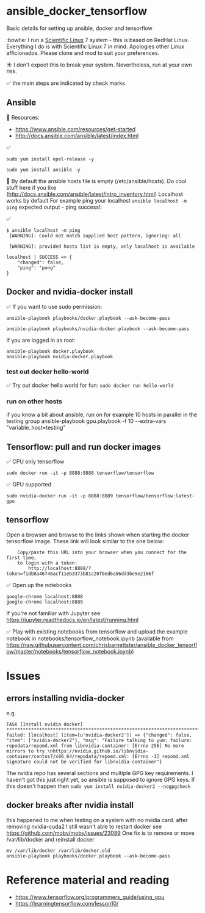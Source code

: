 # ansible_docker_tensorflow

Basic details for setting up ansible, docker and tensorflow

:bowtie: I run a [Scientific Linux](https://www.scientificlinux.org/) 7 system - this is based on RedHat Linux.
Everything I do is with Scientific Linux 7 in mind. Apologies other Linux afficionados. Please clone and mod to suit your preferences. 

:sunny: I don't expect this to break your system. Nevertheless, run at your own risk. 

:white_check_mark: the main steps are indicated by check marks

## Ansible 

:book: Resources:
- https://www.ansible.com/resources/get-started
- http://docs.ansible.com/ansible/latest/index.html

:white_check_mark:

`sudo yum install epel-release -y`

`sudo yum install ansible -y`

:book:
By default the ansible hosts file is empty (/etc/ansible/hosts). Do cool stuff here if you like (http://docs.ansible.com/ansible/latest/intro_inventory.html)
Localhost works by default
For example ping your localhost 
`ansible localhost -m ping`
expected output - ping success!:

:white_check_mark: 
```
$ ansible localhost -m ping
 [WARNING]: Could not match supplied host pattern, ignoring: all

 [WARNING]: provided hosts list is empty, only localhost is available

localhost | SUCCESS => {
    "changed": false, 
    "ping": "pong"
}

```

## Docker and nvidia-docker install

:white_check_mark: If you want to use sudo permission:
```
ansible-playbook playbooks/docker.playbook --ask-become-pass

ansible-playbook playbooks/nvidia-docker.playbook --ask-become-pass

```
If you are logged in as root:
```
ansible-playbook docker.playbook
ansible-playbook nvidia-docker.playbook
```

### test out docker hello-world
:white_check_mark: Try out docker hello world for fun:
`sudo docker run hello-world`


### run on other hosts
if you know a bit about ansible, run on for example 10 hosts in parallel in the testing group 
ansible-playbook gpu.playbook -f 10 --extra-vars "variable_host=testing"

## Tensorflow: pull and run docker images

:white_check_mark: CPU only tensorflow
```
sudo docker run -it -p 8888:8888 tensorflow/tensorflow
```

:white_check_mark: GPU supported
```
sudo nvidia-docker run -it -p 8888:8889 tensorflow/tensorflow:latest-gpu
```


## tensorflow
Open a browser and browse to the links shown when starting the docker tensorflow image. 
These link will look similar to the one below:
```
    Copy/paste this URL into your browser when you connect for the first time,
    to login with a token:
        http://localhost:8888/?token=f1db8a46748acf11eb3373b81c20f0ed6a56dd3be5e2166f
```

:white_check_mark: Open up the notebooks
```
google-chrome localhost:8888
google-chrome localhost:8889
```

If you're not familiar with Jupyter see https://jupyter.readthedocs.io/en/latest/running.html

:white_check_mark: Play with existing notebooks from tensorflow and upload the example notebook in notebooks/tensorflow_notebook.ipynb (available from https://raw.githubusercontent.com/chrisbarnettster/ansible_docker_tensorflow/master/notebooks/tensorflow_notebook.ipynb)


# Issues
## errors installing nvidia-docker
e.g.
```
TASK [Install nvidia docker] **********************************************************************************************************************
failed: [localhost] (item=[u'nvidia-docker2']) => {"changed": false, "item": ["nvidia-docker2"], "msg": "Failure talking to yum: failure: repodata/repomd.xml from libnvidia-container: [Errno 256] No more mirrors to try.\nhttps://nvidia.github.io/libnvidia-container/centos7/x86_64/repodata/repomd.xml: [Errno -1] repomd.xml signature could not be verified for libnvidia-container"}
```
The nvidia repo has several sections and multiple GPG key requirements. I haven't got this just right yet, so ansible is supposed to ignore GPG keys. If this doesn't happen then `sudo yum install nvidia-docker2 --nogpgcheck`

## docker breaks after nvidia install
this happened to me when testing on a system with no nvidia card.
after removing nvidia-cuda2 I still wasn't able to restart docker
see https://github.com/moby/moby/issues/23089
One fix is to remove or move /var/lib/docker and reinstall docker

```
mv /var/lib/docker /var/lib/docker.old
ansible-playbook playbooks/docker.playbook --ask-become-pass
```
# Reference material and reading
- https://www.tensorflow.org/programmers_guide/using_gpu
- https://learningtensorflow.com/lesson10/
